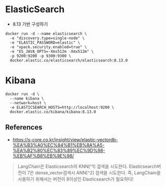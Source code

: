 # ElasticSearch 

- 8.13 기반 구성하기 

```shell
docker run -d --name elasticsearch \
  -e "discovery.type=single-node" \
  -e "ELASTIC_PASSWORD=elastic" \
  -e "xpack.security.enabled=true" \
  -e "ES_JAVA_OPTS=-Xms512m -Xmx512m" \
  -p 9200:9200 -p 9300:9300 \
  docker.elastic.co/elasticsearch/elasticsearch:8.13.0
```

# Kibana

```shell 
docker run -d \
  --name kibana \
  --network=host \
  -e ELASTICSEARCH_HOSTS=http://localhost:9200 \
  docker.elastic.co/kibana/kibana:8.13.0
```

## References 

- https://s-core.co.kr/insight/view/elastic-vectordb-%EA%B3%A0%EC%84%B1%EB%8A%A5-%EA%B2%80%EC%83%89%EC%9D%98-%EB%AF%B8%EB%9E%98/


> LangChain은 Elasticsearch의 KNN[^1] 검색을 시도한다. Elasticsearch버전이 7은 dense_vector검색시 ANN[^2] 검색을 시도한다. 
> 즉, LangChain을 사용하기 위해서는 버전이 8이상인 Elasticsearch가 필요하다!